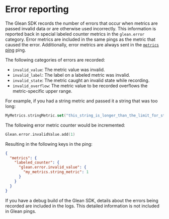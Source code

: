 # Error reporting

The Glean SDK records the number of errors that occur when metrics are passed invalid data or are otherwise used incorrectly. 
This information is reported back in special labeled counter metrics in the `glean.error` category. 
Error metrics are included in the same pings as the metric that caused the error. 
Additionally, error metrics are always sent in the [`metrics` ping](pings/metrics.md) ping.

The following categories of errors are recorded:

- `invalid_value`: The metric value was invalid.
- `invalid_label`: The label on a labeled metric was invalid.
- `invalid_state`: The metric caught an invalid state while recording.
- `invalid_overflow`: The metric value to be recorded overflows the metric-specific upper range.

For example, if you had a string metric and passed it a string that was too long:

```Kotlin
MyMetrics.stringMetric.set("this_string_is_longer_than_the_limit_for_string_metrics")
```

The following error metric counter would be incremented:

```Kotlin
Glean.error.invalidValue.add(1)
```

Resulting in the following keys in the ping:

```json
{
  "metrics": {
    "labeled_counter": {
      "glean.error.invalid_value": {
        "my_metrics.string_metric": 1
      }
    }
  }
}
```

If you have a debug build of the Glean SDK, details about the errors being recorded are included in the logs. This detailed information is not included in Glean pings.

